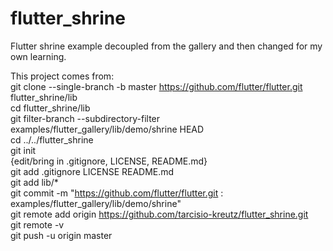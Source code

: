 # flutter_shrine
Flutter shrine example decoupled from the gallery and then changed for my own learning.  

This project comes from:  
git clone --single-branch -b master https://github.com/flutter/flutter.git flutter_shrine/lib  
cd flutter_shrine/lib  
git filter-branch --subdirectory-filter examples/flutter_gallery/lib/demo/shrine HEAD  
cd ../../flutter_shrine  
 git init  
 {edit/bring in .gitignore, LICENSE, README.md}  
 git add .gitignore LICENSE README.md  
 git add lib/\*  
git commit -m "https://github.com/flutter/flutter.git : examples/flutter_gallery/lib/demo/shrine"  
git remote add origin https://github.com/tarcisio-kreutz/flutter_shrine.git  
git remote -v  
git push -u origin master  







